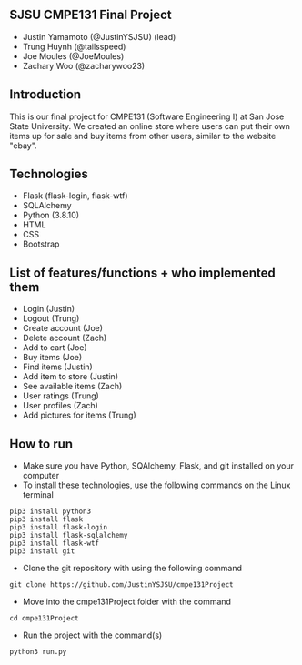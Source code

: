 ## SJSU CMPE131 Final Project
- Justin Yamamoto (@JustinYSJSU) (lead)
- Trung Huynh (@tailsspeed)
- Joe Moules (@JoeMoules)
- Zachary Woo (@zacharywoo23)

## Introduction
This is our final project for CMPE131 (Software Engineering I) at
San Jose State University. We created an online store where users 
can put their own items up for sale and buy items from other users, similar 
to the website "ebay". 

## Technologies
- Flask (flask-login, flask-wtf)
- SQLAlchemy
- Python (3.8.10)
- HTML
- CSS
- Bootstrap

## List of features/functions + who implemented them
- Login (Justin)
- Logout (Trung)
- Create account (Joe)
- Delete account (Zach)
- Add to cart (Joe)
- Buy items (Joe)
- Find items (Justin)
- Add item to store (Justin)
- See available items (Zach)
- User ratings (Trung)
- User profiles (Zach)
- Add pictures for items (Trung)

## How to run
- Make sure you have Python, SQAlchemy, Flask, and git installed on your computer
- To install these technologies, use the following commands on the Linux terminal
```
pip3 install python3
pip3 install flask
pip3 install flask-login
pip3 install flask-sqlalchemy
pip3 install flask-wtf
pip3 install git
```
- Clone the git repository with using the following command
```
git clone https://github.com/JustinYSJSU/cmpe131Project
```
- Move into the cmpe131Project folder with the command
```
cd cmpe131Project
```
- Run the project with the command(s)
```
python3 run.py
```
